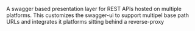 A swagger based presentation layer for REST APIs hosted on multiple platforms. This customizes the swagger-ui to support multipel base path URLs and integrates it platforms sitting behind a reverse-proxy
